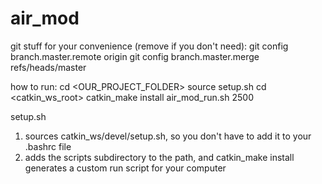 air_mod
=======

git stuff for your convenience (remove if you don't need):
  git config branch.master.remote origin
  git config branch.master.merge refs/heads/master

how to run:
  cd <OUR_PROJECT_FOLDER>
  source setup.sh
  cd <catkin_ws_root>
  catkin_make install
  air_mod_run.sh 2500

setup.sh 
1. sources catkin_ws/devel/setup.sh, so you don't have to add it to your .bashrc file
2. adds the scripts subdirectory to the path, and catkin_make install generates a custom run script for your computer
